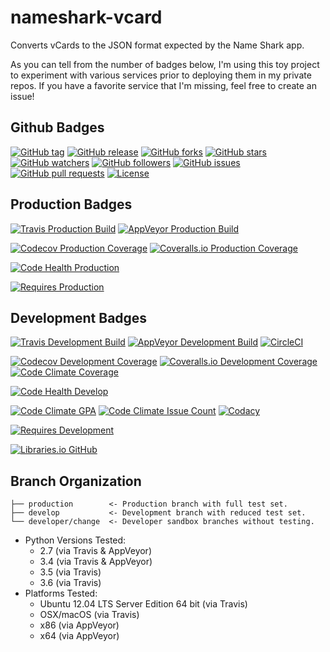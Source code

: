 # nameshark-vcard

Converts vCards to the JSON format expected by the Name Shark app.

As you can tell from the number of badges below, I'm using this toy
project to experiment with various services prior to deploying them in
my private repos. If you have a favorite service that I'm missing,
feel free to create an issue!

## Github Badges

[![GitHub tag](https://img.shields.io/github/tag/proinsias/nameshark-vcard.svg)](https://github.com/proinsias/nameshark-vcard/releases)
[![GitHub release](https://img.shields.io/github/release/proinsias/nameshark-vcard.svg)](https://github.com/proinsias/nameshark-vcard/releases)
[![GitHub forks](https://img.shields.io/github/forks/proinsias/nameshark-vcard.svg?style=social&label=Fork)](https://github.com/proinsias/nameshark-vcard/network)
[![GitHub stars](https://img.shields.io/github/stars/proinsias/nameshark-vcard.svg?style=social&label=Star)](https://github.com/proinsias/nameshark-vcard/stargazers)
[![GitHub watchers](https://img.shields.io/github/watchers/proinsias/nameshark-vcard.svg?style=social&label=Watch)](https://github.com/proinsias/nameshark-vcard/subscription)
[![GitHub followers](https://img.shields.io/github/followers/proinsias.svg?style=social&label=Follow)](https://github.com/proinsias?tab=followers)
[![GitHub issues](https://img.shields.io/github/issues/proinsias/nameshark-vcard.svg)](https://github.com/proinsias/nameshark-vcard/issues)
[![GitHub pull requests](https://img.shields.io/github/issues-pr/proinsias/nameshark-vcard.svg)](https://github.com/proinsias/nameshark-vcard/pulls)
[![License](https://img.shields.io/github/license/proinsias/nameshark-vcard.svg)](https://github.com/proinsias/nameshark-vcard/blob/develop/LICENSE)

## Production Badges

[![Travis Production Build](https://travis-ci.org/proinsias/nameshark-vcard.svg?branch=production)](https://travis-ci.org/proinsias/nameshark-vcard)
[![AppVeyor Production Build](https://ci.appveyor.com/api/projects/status/0ta82u4piyao3ayg/branch/production?svg=true)](https://ci.appveyor.com/project/proinsias/nameshark-vcard)

[![Codecov Production Coverage](https://codecov.io/gh/proinsias/nameshark-vcard/branch/production/graph/badge.svg)](https://codecov.io/gh/proinsias/nameshark-vcard/branch/production)
[![Coveralls.io Production Coverage](https://coveralls.io/repos/github/proinsias/nameshark-vcard/badge.svg?branch=production)](https://coveralls.io/github/proinsias/nameshark-vcard?branch=production)

[![Code Health Production](https://landscape.io/github/proinsias/nameshark-vcard/production/landscape.svg?style=plastic)](https://landscape.io/github/proinsias/nameshark-vcard/production)

[![Requires Production](https://requires.io/github/proinsias/nameshark-vcard/requirements.svg?branch=production)](https://requires.io/github/proinsias/nameshark-vcard/requirements/?branch=production)

## Development Badges

[![Travis Development Build](https://travis-ci.org/proinsias/nameshark-vcard.svg?branch=develop)](https://travis-ci.org/proinsias/nameshark-vcard)
[![AppVeyor Development Build](https://ci.appveyor.com/api/projects/status/0ta82u4piyao3ayg/branch/develop?svg=true)](https://ci.appveyor.com/project/proinsias/nameshark-vcard)
[![CircleCI](https://circleci.com/gh/proinsias/nameshark-vcard.svg?style=svg)](https://circleci.com/gh/proinsias/nameshark-vcard)

[![Codecov Development Coverage](https://codecov.io/gh/proinsias/nameshark-vcard/branch/develop/graph/badge.svg)](https://codecov.io/gh/proinsias/nameshark-vcard/branch/develop)
[![Coveralls.io Development Coverage](https://coveralls.io/repos/github/proinsias/nameshark-vcard/badge.svg?branch=develop)](https://coveralls.io/github/proinsias/nameshark-vcard?branch=develop)
[![Code Climate Coverage](https://codeclimate.com/github/proinsias/nameshark-vcard/badges/coverage.svg)](https://codeclimate.com/github/proinsias/nameshark-vcard/coverage)

[![Code Health Develop](https://landscape.io/github/proinsias/nameshark-vcard/develop/landscape.svg?style=plastic)](https://landscape.io/github/proinsias/nameshark-vcard/develop)

[![Code Climate GPA](https://codeclimate.com/github/proinsias/nameshark-vcard/badges/gpa.svg)](https://codeclimate.com/github/proinsias/nameshark-vcard)
[![Code Climate Issue Count](https://codeclimate.com/github/proinsias/nameshark-vcard/badges/issue_count.svg)](https://codeclimate.com/github/proinsias/nameshark-vcard)
[![Codacy](https://api.codacy.com/project/badge/Grade/3d8c09af6ee6433eac751444665ce1e0)](https://www.codacy.com/app/francis-odonovan/nameshark-vcard?utm_source=github.com&amp;utm_medium=referral&amp;utm_content=proinsias/nameshark-vcard&amp;utm_campaign=Badge_Grade)

[![Requires Development](https://requires.io/github/proinsias/nameshark-vcard/requirements.svg?branch=develop)](https://requires.io/github/proinsias/nameshark-vcard/requirements/?branch=develop)

[![Libraries.io GitHub](https://img.shields.io/librariesio/github/proinsias/nameshark-vcard.svg)](https://libraries.io/github/proinsias/nameshark-vcard/)

## Branch Organization

    ├── production        <- Production branch with full test set.
    ├── develop           <- Development branch with reduced test set.
    └── developer/change  <- Developer sandbox branches without testing.

* Python Versions Tested:
    + 2.7 (via Travis & AppVeyor)
    + 3.4 (via Travis & AppVeyor)
    + 3.5 (via Travis)
    + 3.6 (via Travis)
* Platforms Tested:
    + Ubuntu 12.04 LTS Server Edition 64 bit (via Travis)
    + OSX/macOS (via Travis)
    + x86 (via AppVeyor)
    + x64 (via AppVeyor)
